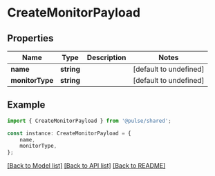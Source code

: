 # CreateMonitorPayload


## Properties

Name | Type | Description | Notes
------------ | ------------- | ------------- | -------------
**name** | **string** |  | [default to undefined]
**monitorType** | **string** |  | [default to undefined]

## Example

```typescript
import { CreateMonitorPayload } from '@pulse/shared';

const instance: CreateMonitorPayload = {
    name,
    monitorType,
};
```

[[Back to Model list]](../README.md#documentation-for-models) [[Back to API list]](../README.md#documentation-for-api-endpoints) [[Back to README]](../README.md)

